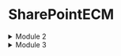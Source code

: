 # SharePointECM

<details>
<summary>Module 2</summary>
Key Components of an ECM Project Plan

![image](https://github.com/user-attachments/assets/f8018b07-c673-4f0c-a8f2-c67bcb027960)

**Project Management**

Project management (PM) is a well-defined discipline with a thriving professional association, Project Management Institution (PMI). In addition, many higher education courses are available that provide certification programs. The methods, tools, and best practices can provide significant depth for any type of project. It is important to select the areas that best support your project and the culture of the organization.

It is recommended that you do not take a one size fits all approach; instead, use the following tools and techniques that will ensure success:
- Detailed Project Plan
- Schedule and Work Breakdown Structure
- Change Control
- Communication Plan
- Risk Register and Issue List


**Business Analysis**

Business analysis (BA) is often overlooked, primarily because the assumption is that ‘everyone knows what we do’. The fact is most departments within an organization don’t really know at a granular level how things actually get done within other departments. Over time most teams, departments, and workgroups adopt ‘workarounds’ to address issues they cannot get others in the organization to address. The BA role focuses on interacting with department managers and operational subject matter experts (SME) to understand exactly what the daily workflow process is.

An effective business analyst has a keen understanding of technical issues and software. In short, the business analyst is the person that can speak the language of business and technology in a fluid and easy to understand manner. This role must effectively provide written descriptions of business process and be a strong technical writer. An effective business analyst should possess the following attributes:
- Ability to whiteboard as-is and to-be process improvement
- Use story boards to engage and identify with users
- Possess strong interpersonal and presentation skills
- Maintain strong peer support


**Project Deliverables**

Project deliverables should be broken down into discrete components of the original scope of work (SOW) description. The key difference between a SOW and deliverables in a project plan is the level of detail. It is recommended that the detailed project plan be authored as a collaborative effort, making sure that all key stakeholders take ownership. Key deliverables include:
- Project deliverable descriptions
- Assumptions made and dependencies
- Responsibilities for Departments / IT / External resources
- Risks including description, consequences, likelihood of occurrence, and mitigation
- Acceptance criteria


**Acceptance Testing**

Acceptance testing is usually the final stage before releasing the product. This stage usually involves some client-side users who test a set of agreed upon acceptance criteria. These acceptance tests should be decided upon during requirement analysis, and later can be updated during the development or testing phases.
Although the testers already execute the user acceptance tests before even reaching this stage, it is usually considered as a final verification by the end users before the ECM solution goes live.

It is important that these tests include credible scenarios of interacting with the system. When designing these tests, it is essential to incorporate feedback from domain experts and end users of the system. The tests usually include detailed, step-by-step instruction on how to execute the test scenarios in simple language. It is important that the people executing the user acceptance tests are selected from the actual end users, if possible.

Setting up a test environment is also an important task. Although sometimes it may not be possible to use the exact system infrastructure, a mock or demo infrastructure should be set up that incorporates the crucial subsystems and dependencies.

</details>

<details>
<summary>Module 3</summary>
ECM is a Solution that supports practices and methodologies implemented with SharePoint technology.

The key areas any ECM solution must address are:

- Storage - logical locatin of the file
- Process - entire lifecycle of content
- Governance - legal and business continuity
  * Single source of truth
  * Security
  * Versioning
  * Rights management
  * Retention policies

</details>


